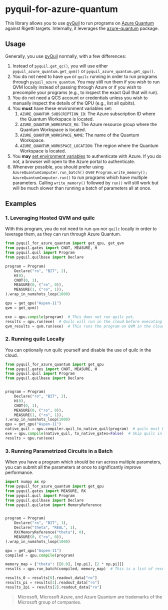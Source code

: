 # pyquil-for-azure-quantum

This library allows you to use [pyQuil] to run programs on [Azure Quantum](https://azure.microsoft.com/en-us/services/quantum/) against Rigetti targets. Internally, it leverages the [azure-quantum] package.

## Usage

Generally, you use [pyQuil] normally, with a few differences:

1. Instead of `pyquil.get_qc()`, you will use either `pyquil_azure_quantum.get_qvm()` or `pyquil_azure_quantum.get_qpu()`.
2. You do not need to have `qvm` or `quilc` running in order to run programs through `pyquil_azure_quantum`. You may still run them if you wish to run QVM locally instead of passing through Azure or if you wish to precompile your programs (e.g., to inspect the exact Quil that will run).
3. You do not need a QCS account or credentials unless you wish to manually inspect the details of the QPU (e.g., list all qubits).
4. You **must** have these environment variables set:
   1. `AZURE_QUANTUM_SUBSCRIPTION_ID`: The Azure subscription ID where the Quantum Workspace is located.
   2. `AZURE_QUANTUM_WORKSPACE_RG`: The Azure resource group where the Quantum Workspace is located. 
   3. `AZURE_QUANTUM_WORKSPACE_NAME`: The name of the Quantum Workspace.
   4. `AZURE_QUANTUM_WORKSPACE_LOCATION`: The region where the Quantum Workspace is located.
5. You **may** [set environment variables][azure auth] to authenticate with Azure. If you do not, a browser will open to the Azure portal to authenticate.
6. Whenever possible, you should prefer using `AzureQuantumComputer.run_batch()` over `Program.write_memory(); AzureQuantumComputer.run()` to run programs which have multiple parameters. Calling `write_memory()` followed by `run()` will still work but will be much slower than running a batch of parameters all at once.


## Examples

### 1. Leveraging Hosted QVM and quilc

With this program, you do not need to run `qvm` nor `quilc` locally in order to leverage them, as they can run through Azure Quantum.

```python
from pyquil_for_azure_quantum import get_qpu, get_qvm
from pyquil.gates import CNOT, MEASURE, H
from pyquil.quil import Program
from pyquil.quilbase import Declare

program = Program(
    Declare("ro", "BIT", 2),
    H(0),
    CNOT(0, 1),
    MEASURE(0, ("ro", 0)),
    MEASURE(1, ("ro", 1)),
).wrap_in_numshots_loop(1000)

qpu = get_qpu("Aspen-11")
qvm = get_qvm()

exe = qpu.compile(program)  # This does not run quilc yet.
results = qpu.run(exe)  # Quilc will run in the cloud before executing the program.
qvm_results = qvm.run(exe)  # This runs the program on QVM in the cloud, not locally.
```

### 2. Running quilc Locally

You can optionally run quilc yourself and disable the use of quilc in the cloud.

```python
from pyquil_for_azure_quantum import get_qpu
from pyquil.gates import CNOT, MEASURE, H
from pyquil.quil import Program
from pyquil.quilbase import Declare


program = Program(
    Declare("ro", "BIT", 2),
    H(0),
    CNOT(0, 1),
    MEASURE(0, ("ro", 0)),
    MEASURE(1, ("ro", 1)),
).wrap_in_numshots_loop(1000)
qpu = get_qpu("Aspen-11")
native_quil = qpu.compiler.quil_to_native_quil(program)  # quilc must be running locally to compile
exe = qpu.compile(native_quil, to_native_gates=False)  # Skip quilc in the cloud
results = qpu.run(exe)
```

### 3. Running Parametrized Circuits in a Batch

When you have a program which should be run across multiple parameters, you can submit all the parameters at once to significantly improve performance.

```python
import numpy as np
from pyquil_for_azure_quantum import get_qpu
from pyquil.gates import MEASURE, RX
from pyquil.quil import Program
from pyquil.quilbase import Declare
from pyquil.quilatom import MemoryReference


program = Program(
    Declare("ro", "BIT", 1),
    Declare("theta", "REAL", 1),
    RX(MemoryReference("theta"), 0),
    MEASURE(0, ("ro", 0)),
).wrap_in_numshots_loop(1000)

qpu = get_qpu("Aspen-11")
compiled = qpu.compile(program)

memory_map = {"theta": [[0.0], [np.pi], [2 * np.pi]]}
results = qpu.run_batch(compiled, memory_map)  # This is a list of results, one for each parameter set.

results_0 = results[0].readout_data["ro"]
results_pi = results[1].readout_data["ro"]
results_2pi = results[2].readout_data["ro"]
```

> Microsoft, Microsoft Azure, and Azure Quantum are trademarks of the Microsoft group of companies. 

[azure-quantum]: https://github.com/microsoft/qdk-python
[pyQuil]: https://pyquil-docs.rigetti.com/en/stable/
[azure auth]: https://docs.microsoft.com/en-us/azure/quantum/optimization-authenticate-service-principal#authenticate-as-the-service-principal
